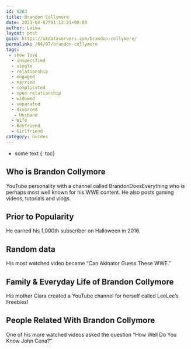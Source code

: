 ```yaml
---
id: 6283
title: Brandon Collymore
date: 2021-04-07T01:12:21+00:00
author: Laima
layout: post
guid: https://ukdataservers.com/brandon-collymore/
permalink: /04/07/brandon-collymore
tags:
 - show love
  - unspecified
  - single
  - relationship
  - engaged
  - married
  - complicated
  - open relationship
  - widowed
  - separated
  - divorced
   - Husband
  - Wife
  - Boyfriend
  - Girlfriend
category: Guides
---
```


* some text
{: toc}


## Who is Brandon Collymore
                  
                  
                  
YouTube personality with a channel called BrandonDoesEverything who is perhaps most well known for his WWE content. He also posts gaming videos, tutorials and vlogs.
                  
              
            
              
            
                
                
                
## Prior to Popularity
                  
                  
                  
He earned his 1,000th subscriber on Halloween in 2016.
                  
              
            
              
            
                
                
                
## Random data
                  
                  
                  
His most watched video became &#8220;Can Akinator Guess These WWE.&#8221;
                  
              
            
              
            
                
                
                
## Family & Everyday Life of Brandon Collymore
                  
                  
                  
His mother Clara created a YouTube channel for herself called LeeLee&#8217;s Freebies!
                  
              
            
              
            
                
                
                
## People Related With Brandon Collymore
                  
                  
                  
One of his more watched videos asked the question &#8220;How Well Do You Know John Cena?&#8221;
                  
              
            
              
            
                
              
            
              
              
            
            
              
            
          
          
          